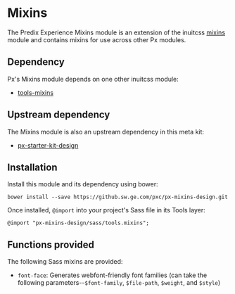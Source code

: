 # Mixins

The Predix Experience Mixins module is an extension of the inuitcss [mixins](https://github.com/inuitcss/tools.mixins) module and contains mixins for use across other Px modules.

## Dependency

Px's Mixins module depends on one other inuitcss module:

* [tools-mixins](https://github.com/inuitcss/tools.mixins)

## Upstream dependency

The Mixins module is also an upstream dependency in this meta kit:

* [px-starter-kit-design](https://github.sw.ge.com/pxc/px-starter-kit-design)

## Installation

Install this module and its dependency using bower:

    bower install --save https://github.sw.ge.com/pxc/px-mixins-design.git

Once installed, `@import` into your project's Sass file in its Tools layer:

    @import "px-mixins-design/sass/tools.mixins";

## Functions provided

The following Sass mixins are provided:

* `font-face`: Generates webfont-friendly font families (can take the following parameters--`$font-family`, `$file-path`, `$weight`, and `$style`)
